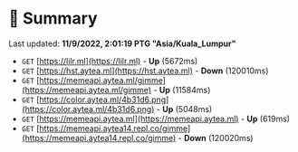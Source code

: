 # 📖 Summary
Last updated: **11/9/2022, 2:01:19 PTG "Asia/Kuala_Lumpur"**

- `GET` [https://lilr.ml](https://lilr.ml) - **Up** (5672ms)
- `GET` [https://hst.aytea.ml](https://hst.aytea.ml) - **Down** (120010ms)
- `GET` [https://memeapi.aytea.ml/gimme](https://memeapi.aytea.ml/gimme) - **Up** (11584ms)
- `GET` [https://color.aytea.ml/4b31d6.png](https://color.aytea.ml/4b31d6.png) - **Up** (5048ms)
- `GET` [https://memeapi.aytea.ml](https://memeapi.aytea.ml) - **Up** (619ms)
- `GET` [https://memeapi.aytea14.repl.co/gimme](https://memeapi.aytea14.repl.co/gimme) - **Down** (120020ms)
